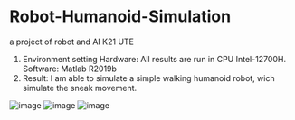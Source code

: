 # Robot-Humanoid-Simulation
a project of robot and AI K21 UTE
1. Environment setting
Hardware: All results are run in CPU Intel-12700H. Software: Matlab R2019b
2. Result:
I am able to simulate a simple walking humanoid robot, wich simulate the sneak movement.
     
![image](https://github.com/LaiTheTrung/Robot-Humanoid-Simulation/assets/100464098/1898fb51-de30-449e-aa7b-4dd8e50f1b5e)
![image](https://github.com/LaiTheTrung/Robot-Humanoid-Simulation/assets/100464098/7f63c107-35d3-43f6-9c17-a1f16e6e1528)
![image](https://github.com/LaiTheTrung/Robot-Humanoid-Simulation/assets/100464098/0774dd09-5d64-4f61-a4b3-e242dca79f4d)
